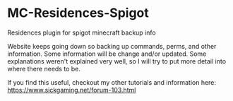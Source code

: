 # MC-Residences-Spigot
Residences plugin for spigot minecraft backup info

Website keeps going down so backing up commands, perms, and other information.
Some information will be change and/or updated. Some explanations weren't explained very well, so I will try to put more detail into where there needs to be.

If you find this useful, checkout my other tutorials and information here: https://www.sickgaming.net/forum-103.html
